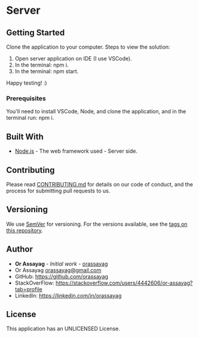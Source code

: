 # Server

## Getting Started

Clone the application to your computer.
Steps to view the solution:
1. Open server application on IDE (I use VSCode).
2. In the terminal: npm i.
3. In the terminal: npm start.

Happy testing! :)

### Prerequisites

You'll need to install VSCode, Node, and clone the application, and in the terminal run: npm i.

## Built With

* [Node.js](https://nodejs.org/en/) - The web framework used - Server side.

## Contributing

Please read [CONTRIBUTING.md](https://gist.github.com/PurpleBooth/b24679402957c63ec426) for details on our code of conduct, and the process for submitting pull requests to us.

## Versioning

We use [SemVer](http://semver.org/) for versioning. For the versions available, see the [tags on this repository](https://github.com/your/project/tags).

## Author

* **Or Assayag** - *Initial work* - [orassayag](https://github.com/orassayag)
* Or Assayag <orassayag@gmail.com>
* GitHub: https://github.com/orassayag
* StackOverFlow: https://stackoverflow.com/users/4442606/or-assayag?tab=profile
* LinkedIn: https://linkedin.com/in/orassayag

## License

This application has an UNLICENSED License.